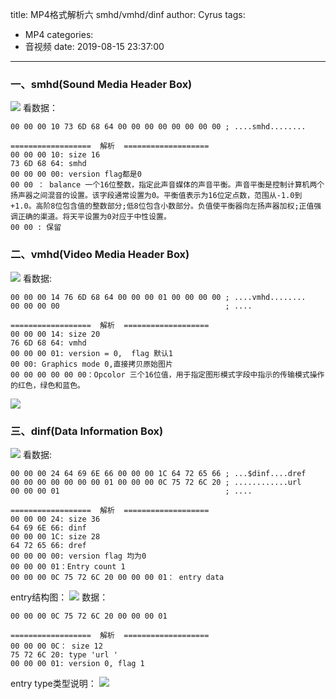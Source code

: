 title: MP4格式解析六 smhd/vmhd/dinf
author: Cyrus
tags:
  - MP4
categories:
  - 音视频
date: 2019-08-15 23:37:00
---
### 一、smhd(Sound Media Header Box)
![](smhd_1.png)
看数据：
~~~
00 00 00 10 73 6D 68 64 00 00 00 00 00 00 00 00 ; ....smhd........

==================  解析  ===================
00 00 00 10: size 16
73 6D 68 64: smhd
00 00 00 00: version flag都是0
00 00 ： balance 一个16位整数，指定此声音媒体的声音平衡。声音平衡是控制计算机两个扬声器之间混音的设置。该字段通常设置为0。平衡值表示为16位定点数，范围从-1.0到+1.0。高阶8位包含值的整数部分;低8位包含小数部分。负值使平衡器向左扬声器加权;正值强调正确的渠道。将天平设置为0对应于中性设置。
00 00 : 保留
~~~

### 二、vmhd(Video Media Header Box)
![](vmhd_1.png)
看数据:
~~~
00 00 00 14 76 6D 68 64 00 00 00 01 00 00 00 00 ; ....vmhd........
00 00 00 00                                     ; ....

==================  解析  ===================
00 00 00 14: size 20
76 6D 68 64: vmhd
00 00 00 01: version = 0,  flag 默认1
00 00: Graphics mode 0,直接拷贝原始图片
00 00 00 00 00 00：Opcolor 三个16位值，用于指定图形模式字段中指示的传输模式操作的红色，绿色和蓝色。
~~~
![](vmhd_2.png)

### 三、dinf(Data Information Box)
![](dinf_1.png)
看数据:
~~~
00 00 00 24 64 69 6E 66 00 00 00 1C 64 72 65 66 ; ...$dinf....dref
00 00 00 00 00 00 00 01 00 00 00 0C 75 72 6C 20 ; ............url 
00 00 00 01                                     ; ....

==================  解析  ===================
00 00 00 24: size 36
64 69 6E 66: dinf
00 00 00 1C: size 28
64 72 65 66: dref
00 00 00 00: version flag 均为0
00 00 00 01：Entry count 1
00 00 00 0C 75 72 6C 20 00 00 00 01： entry data
~~~

entry结构图：
![](dinf_2.png)
数据：
~~~
00 00 00 0C 75 72 6C 20 00 00 00 01

==================  解析  ===================
00 00 00 0C： size 12
75 72 6C 20: type 'url '
00 00 00 01: version 0, flag 1
~~~

entry type类型说明：
![](dinf_3.png)
